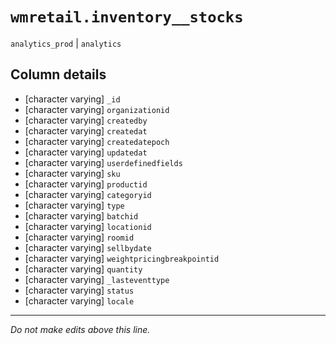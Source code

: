 # `wmretail.inventory__stocks`
`analytics_prod` | `analytics`

## Column details
* [character varying] `_id`
* [character varying] `organizationid`
* [character varying] `createdby`
* [character varying] `createdat`
* [character varying] `createdatepoch`
* [character varying] `updatedat`
* [character varying] `userdefinedfields`
* [character varying] `sku`
* [character varying] `productid`
* [character varying] `categoryid`
* [character varying] `type`
* [character varying] `batchid`
* [character varying] `locationid`
* [character varying] `roomid`
* [character varying] `sellbydate`
* [character varying] `weightpricingbreakpointid`
* [character varying] `quantity`
* [character varying] `_lasteventtype`
* [character varying] `status`
* [character varying] `locale`

-------------------------------------------------------------------------------
*Do not make edits above this line.*
